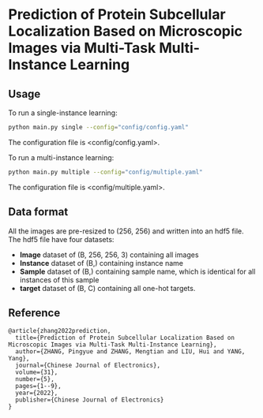 # Prediction of Protein Subcellular Localization Based on Microscopic Images via Multi-Task Multi-Instance Learning

## Usage
To run a single-instance learning:
```sh
python main.py single --config="config/config.yaml"
```
The configuration file is <config/config.yaml>.

To run a multi-instance learning:
```sh
python main.py multiple --config="config/multiple.yaml"
```
The configuration file is <config/multiple.yaml>.

## Data format
All the images are pre-resized to (256, 256) and written into an hdf5 file.
The hdf5 file have four datasets:
- **Image** dataset of (B, 256, 256, 3) containing all images
- **Instance** dataset of (B,) containing instance name
- **Sample** dataset of (B,) containing sample name, which is identical for all instances of this sample
- **target** dataset of (B, C) containing all one-hot targets.

## Reference
```
@article{zhang2022prediction,
  title={Prediction of Protein Subcellular Localization Based on Microscopic Images via Multi-Task Multi-Instance Learning},
  author={ZHANG, Pingyue and ZHANG, Mengtian and LIU, Hui and YANG, Yang},
  journal={Chinese Journal of Electronics},
  volume={31},
  number={5},
  pages={1--9},
  year={2022},
  publisher={Chinese Journal of Electronics}
}
```
